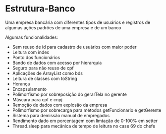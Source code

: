# Estrutura-Banco
Uma empresa bancária com diferentes tipos de usuários e registros de algumas ações padrões de uma empresa e de um banco

Algumas funcionalidades:
- Sem reuso de id para cadastro de usuários com maior poder
- Leitura com index
- Ponto dos funcionários
- Bando de dados com acesso por hierarquia
- Seguro para não reuso de cpf
- Aplicações de ArrayList como bds
- Leitura de classes com toString
- Herança
- Encapsulamento
- Polimorfismo por sobreposição do gerarTela no gerente
- Máscara para cpf e cnpj
- Remoção de dados com explosão da empresa
- Polimorfismo por sobrecarga para métodos getFuncionario e getGerente
- Sistema para demissão manual de empregados
- Rendimento dado em porcentagem com limtação de 0-100% em setter
- Thread.sleep para mecânica de tempo de leitura no case 69 do chefe
